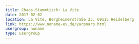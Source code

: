 ```yaml
---
title: Chaos-Stammtisch: La Vite
date: 2017-02-02
location: La Vite, Bergheimerstraße 23, 69115 Heidelberg
link: https://www.noname-ev.de/yarpnarp.html
usergroup: noname
type: usergroup
---
```

